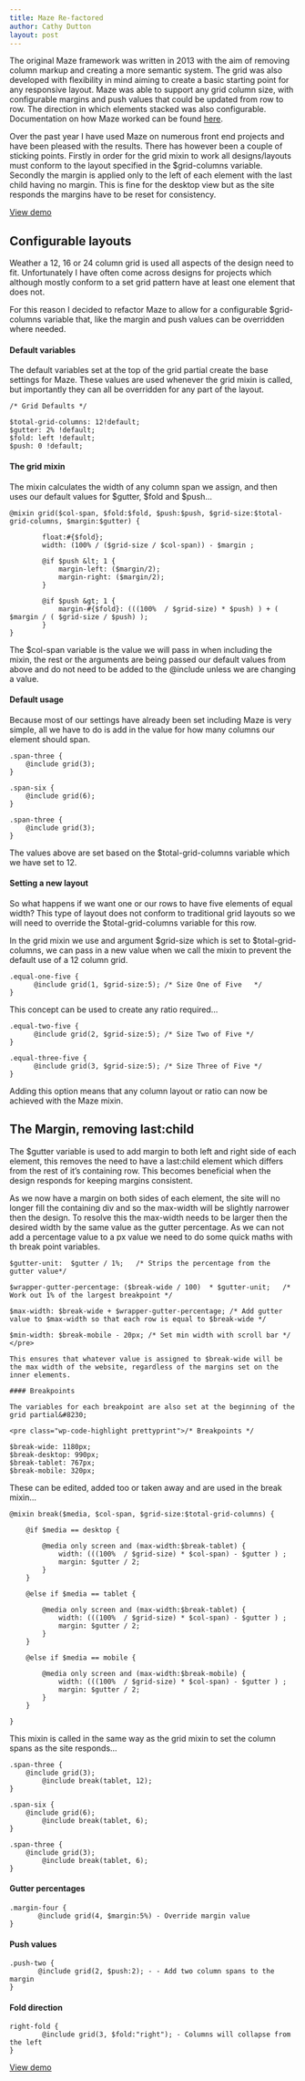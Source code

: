 ```yaml
---
title: Maze Re-factored
author: Cathy Dutton
layout: post
---
```

The original Maze framework was written in 2013 with the aim of removing column markup and creating a more semantic system. The grid was also developed with flexibility in mind aiming to create a basic starting point for any responsive layout. Maze was able to support any grid column size, with configurable margins and push values that could be updated from row to row. The direction in which elements stacked was also configurable. Documentation on how Maze worked can be found
<a href="/maze-responsive-grid-framework">here</a>.

Over the past year I have used Maze on numerous front end projects and have been pleased with the results. There has however been a couple of sticking points. Firstly in order for the grid mixin to work all designs/layouts must conform to the layout specified in the $grid-columns variable. Secondly the margin is applied only to the left of each element with the last child having no margin. This is fine for the desktop view but as the site responds the margins have to be reset for consistency.

<a href="http://get-maze.co.uk/" class="button">View demo</a>

<h2 class="heading"> Configurable layouts </h2>

Weather a 12, 16 or 24 column grid is used all aspects of the design need to fit. Unfortunately I have often come across designs for projects which although mostly conform to a set grid pattern have at least one element that does not.

For this reason I decided to refactor Maze to allow for a configurable $grid-columns variable that, like the margin and push values can be overridden where needed.

#### Default variables

The default variables set at the top of the grid partial create the base settings for Maze. These values are used whenever the grid mixin is called, but importantly they can all be overridden for any part of the layout.

```
/* Grid Defaults */

$total-grid-columns: 12!default;
$gutter: 2% !default;
$fold: left !default;
$push: 0 !default;
```

#### The grid mixin

The mixin calculates the width of any column span we assign, and then uses our default values for $gutter, $fold and $push&#8230;

```
@mixin grid($col-span, $fold:$fold, $push:$push, $grid-size:$total-grid-columns, $margin:$gutter) {

        float:#{$fold};
        width: (100% / ($grid-size / $col-span)) - $margin ;

        @if $push &lt; 1 {
            margin-left: ($margin/2);
            margin-right: ($margin/2);
        }

        @if $push &gt; 1 {
            margin-#{$fold}: (((100%  / $grid-size) * $push) ) + ( $margin / ( $grid-size / $push) );
        }
}
```

The $col-span variable is the value we will pass in when including the mixin, the rest or the arguments are being passed our default values from above and do not need to be added to the @include unless we are changing a value.

#### Default usage

Because most of our settings have already been set including Maze is very simple, all we have to do is add in the value for how many columns our element should span.

```
.span-three {
	@include grid(3);
}

.span-six {
	@include grid(6);
}

.span-three {
	@include grid(3);
}

```

The values above are set based on the $total-grid-columns variable which we have set to 12.

#### Setting a new layout

So what happens if we want one or our rows to have five elements of equal width? This type of layout does not conform to traditional grid layouts so we will need to override the $total-grid-columns variable for this row.

In the grid mixin we use and argument $grid-size which is set to $total-grid-columns, we can pass in a new value when we call the mixin to prevent the default use of a 12 column grid.

```
.equal-one-five {
      @include grid(1, $grid-size:5); /* Size One of Five   */
}

```

This concept can be used to create any ratio required&#8230;

```
.equal-two-five {
      @include grid(2, $grid-size:5); /* Size Two of Five */
}

.equal-three-five {
      @include grid(3, $grid-size:5); /* Size Three of Five */
}
```

Adding this option means that any column layout or ratio can now be achieved with the Maze mixin.

<h2 class="heading"> The Margin, removing last:child </h2>

The $gutter variable is used to add margin to both left and right side of each element, this removes the need to have a last:child element which differs from the rest of it&#8217;s containing row. This becomes beneficial when the design responds for keeping margins consistent.

As we now have a margin on both sides of each element, the site will no longer fill the containing div and so the max-width will be slightly narrower then the design. To resolve this the max-width needs to be larger then the desired width by the same value as the gutter percentage. As we can not add a percentage value to a px value we need to do some quick maths with th break point variables.

```
$gutter-unit:  $gutter / 1%;   /* Strips the percentage from the gutter value*/

$wrapper-gutter-percentage: ($break-wide / 100)  * $gutter-unit;   /* Work out 1% of the largest breakpoint */

$max-width: $break-wide + $wrapper-gutter-percentage; /* Add gutter value to $max-width so that each row is equal to $break-wide */

$min-width: $break-mobile - 20px; /* Set min width with scroll bar */
</pre>

This ensures that whatever value is assigned to $break-wide will be the max width of the website, regardless of the margins set on the inner elements.

#### Breakpoints

The variables for each breakpoint are also set at the beginning of the grid partial&#8230;

<pre class="wp-code-highlight prettyprint">/* Breakpoints */

$break-wide: 1180px;
$break-desktop: 990px;
$break-tablet: 767px;
$break-mobile: 320px;
```

These can be edited, added too or taken away and are used in the break mixin&#8230;

```
@mixin break($media, $col-span, $grid-size:$total-grid-columns) {

	@if $media == desktop {

		@media only screen and (max-width:$break-tablet) {
			width: (((100%  / $grid-size) * $col-span) - $gutter ) ;
			margin: $gutter / 2;
		}
	}

	@else if $media == tablet {

		@media only screen and (max-width:$break-tablet) {
			width: (((100%  / $grid-size) * $col-span) - $gutter ) ;
			margin: $gutter / 2;
		}
	}

	@else if $media == mobile {

		@media only screen and (max-width:$break-mobile) {
			width: (((100%  / $grid-size) * $col-span) - $gutter ) ;
			margin: $gutter / 2;
		}
	}

}
```

This mixin is called in the same way as the grid mixin to set the column spans as the site responds&#8230;

```
.span-three {
	@include grid(3);
        @include break(tablet, 12);
}

.span-six {
	@include grid(6);
        @include break(tablet, 6);
}

.span-three {
	@include grid(3);
        @include break(tablet, 6);
}

```

#### Gutter percentages

```
.margin-four {
       @include grid(4, $margin:5%) - Override margin value
}
```

#### Push values

```
.push-two {
       @include grid(2, $push:2); - - Add two column spans to the margin
}
```

#### Fold direction

```
right-fold {
        @include grid(3, $fold:"right"); - Columns will collapse from the left
}
```

<a href="http://get-maze.co.uk/" target="_blank" class="button">View demo</a>
